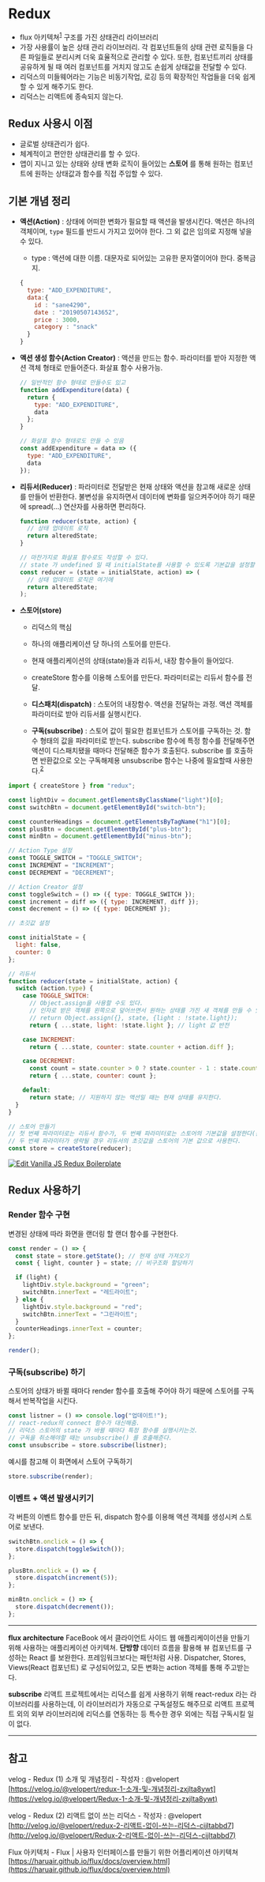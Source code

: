 # Redux

- flux 아키텍쳐<sup>[1](#flux)</sup> 구조를 가진 상태관리 라이브러리
- 가장 사용률이 높은 상태 관리 라이브러리. 각 컴포넌트들의 상태 관련 로직들을 다른 파일들로 분리시켜 더욱 효율적으로 관리할 수 있다. 또한, 컴포넌트끼리 상태를 공유하게 될 때 여러 컴포넌트를 거치지 않고도 손쉽게 상태값을 전달할 수 있다.
- 리덕스의 미들웨어라는 기능은 비동기작업, 로깅 등의 확장적인 작업들을 더욱 쉽게 할 수 있게 해주기도 한다.
- 리덕스는 리액트에 종속되지 않는다.

## Redux 사용시 이점

- 글로벌 상태관리가 쉽다.
- 체계적이고 편안한 상태관리를 할 수 있다.
- 앱이 지니고 있는 상태와 상태 변화 로직이 들어있는 **스토어** 를 통해 원하는 컴포넌트에 원하는 상태값과 함수를 직접 주입할 수 있다.

## 기본 개념 정리

- **액션(Action)** : 상태에 어떠한 변화가 필요할 때 액션을 발생시킨다. 액션은 하나의 객체이며, `type` 필드를 반드시 가지고 있어야 한다. 그 외 값은 임의로 지정해 넣을 수 있다.

  - type : 액션에 대한 이름. 대문자로 되어있는 고유한 문자열이어야 한다. 중복금지.

  ```javascript : Action 객체
  {
    type: "ADD_EXPENDITURE",
    data:{
      id : "sane4290",
      date : "20190507143652",
      price : 3000,
      category : "snack"
    }
  }
  ```

- **액션 생성 함수(Action Creator)** : 액션을 만드는 함수. 파라미터를 받아 지정한 액션 객체 형태로 만들어준다. 화살표 함수 사용가능.

  ```javascript : Action Creator 예시
  // 일반적인 함수 형태로 만들수도 있고
  function addExpenditure(data) {
    return {
      type: "ADD_EXPENDITURE",
      data
    };
  }

  // 화살표 함수 형태로도 만들 수 있음
  const addExpenditure = data => ({
    type: "ADD_EXPENDITURE",
    data
  });
  ```

- **리듀서(Reducer)** : 파라미터로 전달받은 현재 상태와 액션을 참고해 새로운 상태를 만들어 반환한다. 불변성을 유지하면서 데이터에 변화를 일으켜주어야 하기 때문에 spread(...) 연산자를 사용하면 편리하다.

  ```javascript : Reducer 예시
  function reducer(state, action) {
    // 상태 업데이트 로직
    return alteredState;
  }

  // 마찬가지로 화살표 함수로도 작성할 수 있다.
  // state 가 undefined 일 때 initialState를 사용할 수 있도록 기본값을 설정할 수 있다.
  const reducer = (state = initialState, action) => (  
    // 상태 업데이트 로직은 여기에
    return alteredState;
  );
  ```

- **스토어(store)**
  - 리덕스의 핵심
  - 하나의 애플리케이션 당 하나의 스토어를 만든다.
  - 현재 애플리케이션의 상태(state)들과 리듀서, 내장 함수들이 들어있다.
  - createStore 함수를 이용해 스토어를 만든다. 파라미터로는 리듀서 함수를 전달.

  - **디스패치(dispatch)** : 스토어의 내장함수. 액션을 전달하는 과정. 액션 객체를 파라미터로 받아 리듀서를 실행시킨다.
  - **구독(subscribe)** : 스토어 값이 필요한 컴포넌트가 스토어를 구독하는 것. 함수 형태의 값을 파라미터로 받는다. subscribe 함수에 특정 함수를 전달해주면 액션이 디스패치됐을 때마다 전달해준 함수가 호출된다. subscribe 를 호출하면 반환값으로 오는 구독해제용 unsubscribe 함수는 나중에 필요할때 사용한다.<sup>[2](#subscribe)</sup>

```javascript : redux 사용해보기 실습
import { createStore } from "redux";

const lightDiv = document.getElementsByClassName("light")[0];
const switchBtn = document.getElementById("switch-btn");

const counterHeadings = document.getElementsByTagName("h1")[0];
const plusBtn = document.getElementById("plus-btn");
const minBtn = document.getElementById("minus-btn");

// Action Type 설정
const TOGGLE_SWITCH = "TOGGLE_SWITCH";
const INCREMENT = "INCREMENT";
const DECREMENT = "DECREMENT";

// Action Creator 설정
const toggleSwitch = () => ({ type: TOGGLE_SWITCH });
const increment = diff => ({ type: INCREMENT, diff });
const decrement = () => ({ type: DECREMENT });

// 초깃값 설정

const initialState = {
  light: false,
  counter: 0
};

// 리듀서
function reducer(state = initialState, action) {
  switch (action.type) {
    case TOGGLE_SWITCH:
      // Object.assign을 사용할 수도 있다.
      // 인자로 받은 객체를 왼쪽으로 덮어쓰면서 원하는 상태를 가진 새 객체를 만들 수 있음
      // return Object.assign({}, state, {light : !state.light});
      return { ...state, light: !state.light }; // light 값 반전

    case INCREMENT:
      return { ...state, counter: state.counter + action.diff };

    case DECREMENT:
      const count = state.counter > 0 ? state.counter - 1 : state.counter; // 숫자가 0이면 마이너스가 되지 않음
      return { ...state, counter: count };

    default:
      return state; // 지원하지 않는 액션일 때는 현재 상태를 유지한다.
  }
}

// 스토어 만들기
// 첫 번째 파라미터로는 리듀서 함수가, 두 번째 파라미터로는 스토어의 기본값을 설정한다(옵션). 
// 두 번째 파라미터가 생략될 경우 리듀서의 초깃값을 스토어의 기본 값으로 사용한다.
const store = createStore(reducer);
```

[![Edit Vanilla JS Redux Boilerplate](https://codesandbox.io/static/img/play-codesandbox.svg)](https://codesandbox.io/s/lx527xpq47?fontsize=14)

## Redux 사용하기

### Render 함수 구현

변경된 상태에 따라 화면을 랜더링 할 랜더 함수를 구현한다.

```javascript : render 함수 구현
const render = () => {
  const state = store.getState(); // 현재 상태 가져오기
  const { light, counter } = state; // 비구조화 할당하기

  if (light) {
    lightDiv.style.background = "green";
    switchBtn.innerText = "레드라이트";
  } else {
    lightDiv.style.background = "red";
    switchBtn.innerText = "그린라이트";
  }
  counterHeadings.innerText = counter;
};

render();
```

### 구독(subscribe) 하기

스토어의 상태가 바뀔 때마다 render 함수를 호출해 주어야 하기 때문에 스토어를 구독해서 반복작업을 시킨다.

```javascript : subscribe 사용예시
const listner = () => console.log("업데이트!");
// react-redux의 connect 함수가 대신해줌.
// 리덕스 스토어의 state 가 바뀔 때마다 특정 함수를 실행시키는것.
// 구독을 취소해야할 때는 unsubscribe() 를 호출해준다.
const unsubscribe = store.subscribe(listner);
```

예시를 참고해 이 화면에서 스토어 구독하기

```javascript : subscribing
store.subscribe(render);
```

### 이벤트 + 액션 발생시키기

각 버튼의 이벤트 함수를 만든 뒤, dispatch 함수를 이용해 액션 객체를 생성시켜 스토어로 보낸다.

```javascript : 이벤트 설정. 액션 발생시키기
switchBtn.onclick = () => {
  store.dispatch(toggleSwitch());
};

plusBtn.onclick = () => {
  store.dispatch(increment(5));
};

minBtn.onclick = () => {
  store.dispatch(decrement());
};
```

---

<strong id="flux">flux architecture</strong> FaceBook 에서 클라이언트 사이드 웹 애플리케이이션을 만들기 위해 사용하는 애플리케이션 아키텍쳐. **단방향** 데이터 흐름을 활용해 뷰 컴포넌트를 구성하는 React 를 보완한다. 프레임워크보다는 패턴처럼 사용. Dispatcher, Stores, Views(React 컴포넌트) 로 구성되어있고, 모든 변화는 action 객체를 통해 주고받는다.

<strong id="subscribe">subscribe</strong> 리액트 프로젝트에서는 리덕스를 쉽게 사용하기 위해 react-redux 라는 라이브러리를 사용하는데, 이 라이브러리가 자동으로 구독설정도 해주므로 리액트 프로젝트 외의 외부 라이브러리에 리덕스를 연동하는 등 특수한 경우 외에는 직접 구독시킬 일이 없다.

---

## 참고

velog - Redux (1) 소개 및 개념정리 - 작성자 : @velopert [https://velog.io/@velopert/redux-1-소개-및-개념정리-zxjlta8ywt](https://velog.io/@velopert/Redux-1-소개-및-개념정리-zxjlta8ywt)

velog - Redux (2) 리액트 없이 쓰는 리덕스 - 작성자 : @velopert [http://velog.io/@velopert/redux-2-리액트-없이-쓰는-리덕스-cijltabbd7](http://velog.io/@velopert/Redux-2-리액트-없이-쓰는-리덕스-cijltabbd7)

Flux 아키텍처 - Flux | 사용자 인터페이스를 만들기 위한 어플리케이션 아키텍쳐 [https://haruair.github.io/flux/docs/overview.html](https://haruair.github.io/flux/docs/overview.html)
